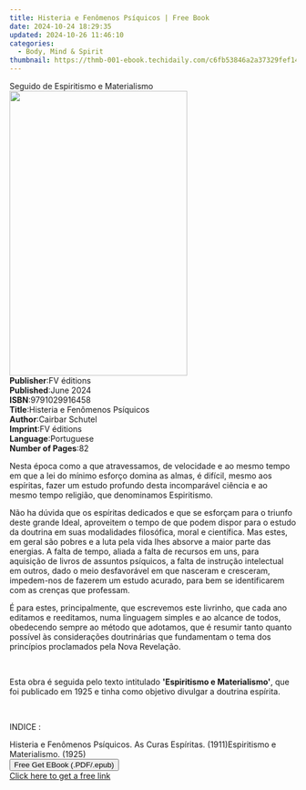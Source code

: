 ```yaml
---
title: Histeria e Fenômenos Psíquicos | Free Book
date: 2024-10-24 18:29:35
updated: 2024-10-26 11:46:10
categories:
  - Body, Mind & Spirit
thumbnail: https://thmb-001-ebook.techidaily.com/c6fb53846a2a37329fef14f1e534a4fe08b6b84d6dbd1f112a1b59537316654e.jpg
---
```

<main id="book-container">
  <div class="flex flex-col">
    <div class="book-brief flex-1 py-6 px-4 sm:p-6 md:py-10 md:px-8">
      <!-- brief-->
      <div class="book-brief-main">Seguido de Espiritismo e Materialismo</div>
    </div>
    <div
      class="book-meta-info flex-1 grid gap-4 col-start-1 col-end-3 row-start-1 sm:mb-6 sm:grid-cols-4 lg:gap-6 lg:col-start-2 lg:row-end-6 lg:row-span-6 lg:mb-0"
    >
      <div
        class="book-meta-info-left place-content-center mt-4 p-4 text-sm leading-6 col-start-2 col-span-2 dark:text-slate-400"
      >
        <img
          class="w-full h-500 object-cover rounded-lg sm:h-255 sm:col-span-2 lg:col-span-full"
          src="https://img-001-ebook.techidaily.com/27128ff2052a1b82549d63da6ad0bf82599f516f65cbc072d487895391ab0074.jpg"
          alt=""
          width="312"
          height="500"
        />
      </div>
      <div
        class="book-meta-info-right mt-2 col-start-1 row-start-2 col-span-3 self-center"
      >
        <!-- meta data  -->
        <div class="flex flex-col px-4 md:px-8">
          <div class="flex-1">
            <strong>Publisher</strong>:<span class="px-2">FV éditions</span>
          </div>
          <div class="flex-1">
            <strong>Published</strong>:<span class="px-2">June 2024</span>
          </div>
          <div class="flex-1">
            <strong>ISBN</strong>:<span class="px-2">9791029916458</span>
          </div>
          <div class="flex-1">
            <strong>Title</strong>:<span class="px-2"
              >Histeria e Fenômenos Psíquicos</span
            >
          </div>
          <div class="flex-1">
            <strong>Author</strong>:<span class="px-2">Cairbar Schutel</span>
          </div>
          <div class="flex-1">
            <strong>Imprint</strong>:<span class="px-2">FV éditions</span>
          </div>
          <div class="flex-1">
            <strong>Language</strong>:<span class="px-2">Portuguese</span>
          </div>
          <div class="flex-1">
            <strong>Number of Pages</strong>:<span class="px-2">82</span>
          </div>
        </div>
      </div>
    </div>
    <div class="book-description flex-1 py-6 px-4 sm:p-6 md:py-10 md:px-8">
      <div class="book-description-main">
        <div accordion-content="" id="description">
          <p>
            Nesta época como a que atravessamos, de velocidade e ao mesmo tempo
            em que a lei do mínimo esforço domina as almas, é difícil, mesmo aos
            espíritas, fazer um estudo profundo desta incomparável ciência e ao
            mesmo tempo religião, que denominamos Espiritismo.
          </p>
          <p>
            Não ha dúvida que os espíritas dedicados e que se esforçam para o
            triunfo deste grande Ideal, aproveitem o tempo de que podem dispor
            para o estudo da doutrina em suas modalidades filosófica, moral e
            científica. Mas estes, em geral são pobres e a luta pela vida lhes
            absorve a maior parte das energias. A falta de tempo, aliada a falta
            de recursos em uns, para aquisição de livros de assuntos psíquicos,
            a falta de instrução intelectual em outros, dado o meio desfavorável
            em que nasceram e cresceram, impedem-nos de fazerem um estudo
            acurado, para bem se identificarem com as crenças que professam.
          </p>
          <p>
            É para estes, principalmente, que escrevemos este livrinho, que cada
            ano editamos e reeditamos, numa linguagem simples e ao alcance de
            todos, obedecendo sempre ao método que adotamos, que é resumir tanto
            quanto possível às considerações doutrinárias que fundamentam o tema
            dos princípios proclamados pela Nova Revelação.
          </p>
          <p><br /></p>
          <p>
            Esta obra é seguida pelo texto intitulado
            <strong>'Espiritismo e Materialismo'</strong>, que foi publicado em
            1925 e tinha como objetivo divulgar a doutrina espírita.
          </p>
          <p><br /></p>
          <p>INDICE :</p>
          <span contenteditable="false" class="ql-ui"></span>Histeria e
          Fenômenos Psíquicos. As Curas Espíritas. (1911)<span
            contenteditable="false"
            class="ql-ui"
          ></span
          >Espiritismo e Materialismo. (1925)
        </div>
        <div class="accordion-fader"></div>
      </div>
    </div>
    <div class="book-excerpts flex-1 py-6 px-4 sm:p-6 md:py-10 md:px-8"></div>
    <div
      class="book-about-author flex-1 py-6 px-4 sm:p-6 md:py-10 md:px-8"
    ></div>
    <div class="book-free-get flex-1 py-6 px-4 sm:p-6 md:py-10 md:px-8">
      <button
        id="btn-free-get"
        class="bg-blue-500 hover:bg-blue-700 text-white font-bold py-2 px-4 rounded"
      >
        Free Get EBook (.PDF/.epub)
      </button>
      <div id="countdown-display" class="px-2 text-lg mt-2"></div>
      <a
        id="free-link"
        class="hidden bg-blue-500 hover:bg-blue-700 text-white font-bold py-2 px-4 rounded"
        href="https://www.ebooks.com/en-us/book/211373540/histeria-e-fen-menos-ps-quicos/cairbar-schutel/"
        target="_blank"
        >Click here to get a free link</a
      >
    </div>
    <script>
      let countdownTime = 0;
      let countdownInterval = null;
      document
        .getElementById('btn-free-get')
        .addEventListener('click', startCountdown);
      function startCountdown() {
        countdownTime = new Date().getTime() + 60000 * 3;
        countdownInterval = setInterval(updateCountdown, 1000);
        document.getElementById('btn-free-get').disabled = true;
        document
          .getElementById('btn-free-get')
          .classList.add('bg-gray-500', 'cursor-not-allowed');
      }
      function updateCountdown() {
        let currentTime = new Date().getTime();
        let timeLeft = countdownTime - currentTime;
        let secondsLeft = Math.floor(timeLeft / 1000);
        document.getElementById('countdown-display').innerHTML =
          `Remaining time: ${secondsLeft} seconds.`;
        if (secondsLeft <= 0) {
          clearInterval(countdownInterval);
          document.getElementById('btn-free-get').classList.add('hidden');
          document.getElementById('free-link').classList.remove('hidden');
          document.getElementById('countdown-display').innerHTML = '';
        }
      }
    </script>
  </div>
</main>
